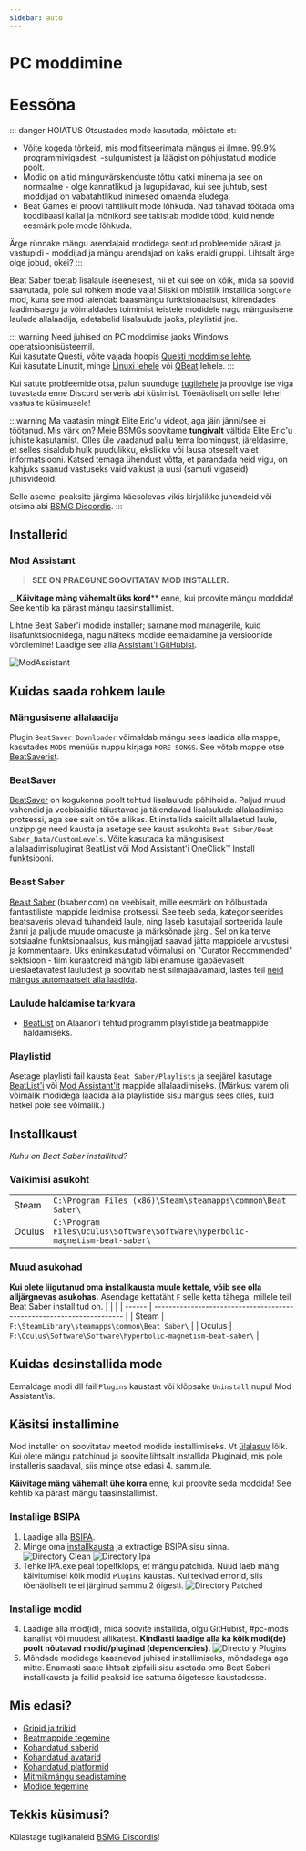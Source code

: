 ```yaml
---
sidebar: auto
---
```


# PC moddimine
# Eessõna

::: danger HOIATUS Otsustades mode kasutada, mõistate et:
- Võite kogeda tõrkeid, mis modifitseerimata mängus ei ilmne. 99.9% programmivigadest, -sulgumistest ja läägist on põhjustatud modide poolt.
- Modid on altid mänguvärskenduste tõttu katki minema ja see on normaalne - olge kannatlikud ja lugupidavad, kui see juhtub, sest moddijad on vabatahtlikud inimesed omaenda eludega.
- Beat Games ei proovi tahtlikult mode lõhkuda. Nad tahavad töötada oma koodibaasi kallal ja mõnikord see takistab modide tööd, kuid nende eesmärk pole mode lõhkuda.

Ärge rünnake mängu arendajaid modidega seotud probleemide pärast ja vastupidi - moddijad ja mängu arendajad on kaks eraldi gruppi. Lihtsalt ärge olge jobud, okei? :::

Beat Saber toetab lisalaule iseenesest, nii et kui see on kõik, mida sa soovid saavutada, pole sul rohkem mode vaja! Siiski on mõistlik installida `SongCore` mod, kuna see mod laiendab baasmängu funktsionaalsust, kiirendades laadimisaegu ja võimaldades toimimist teistele modidele nagu mängusisene laulude allalaadija, edetabelid lisalaulude jaoks, playlistid jne.

::: warning Need juhised on PC moddimise jaoks Windows operatsioonisüsteemil.  
Kui kasutate Questi, võite vajada hoopis [Questi moddimise lehte](/et/quest-modding.md).  
Kui kasutate Linuxit, minge [Linuxi lehele](/et/modding/linux.md) või [QBeat](https://github.com/geefr/beatsaber-linux-goodies/blob/master/README.md) lehele. :::

Kui satute probleemide otsa, palun suunduge [tugilehele](./support) ja proovige ise viga tuvastada enne Discord serveris abi küsimist. Tõenäoliselt on sellel lehel vastus te küsimusele!

:::warning Ma vaatasin mingit Elite Eric'u videot, aga jäin jänni/see ei töötanud. Mis värk on? Meie BSMGs soovitame **tungivalt** vältida Elite Eric'u juhiste kasutamist. Olles üle vaadanud palju tema loomingust, järeldasime, et selles sisaldub hulk puudulikku, ekslikku või lausa otseselt valet informatsiooni. Katsed temaga ühendust võtta, et parandada neid vigu, on kahjuks saanud vastuseks vaid vaikust ja uusi (samuti vigaseid) juhisvideoid.

Selle asemel peaksite järgima käesolevas vikis kirjalikke juhendeid või otsima abi [BSMG Discordis](https://discord.gg/beatsabermods). :::

## Installerid
### Mod Assistant
> **SEE ON PRAEGUNE SOOVITATAV MOD INSTALLER.**

__**Käivitage mäng vähemalt üks kord**** enne, kui proovite mängu moddida! See kehtib ka pärast mängu taasinstallimist.

Lihtne Beat Saber'i modide installer; sarnane mod managerile, kuid lisafunktsioonidega, nagu näiteks modide eemaldamine ja versioonide võrdlemine! Laadige see alla [Assistant'i GitHubist](https://github.com/Assistant/ModAssistant/releases/latest).

![ModAssistant](~@images/beginners-guide/modassistant.png)

## Kuidas saada rohkem laule
### Mängusisene allalaadija
Plugin `BeatSaver Downloader` võimaldab mängu sees laadida alla mappe, kasutades `MODS` menüüs nuppu kirjaga `MORE SONGS`. See võtab mappe otse [BeatSaverist](https://beatsaver.com).

### BeatSaver
[BeatSaver](https://beatsaver.com) on kogukonna poolt tehtud lisalaulude põhihoidla. Paljud muud vahendid ja veebisaidid täiustavad ja täiendavad lisalaulude allalaadimise protsessi, aga see sait on tõe allikas. Et installida saidilt allalaetud laule, unzippige need kausta ja asetage see kaust asukohta `Beat Saber/Beat Saber_Data/CustomLevels`.  Võite kasutada ka mängusisest allalaadimispluginat BeatList või Mod Assistant'i OneClick™ Install funktsiooni.

### Beast Saber
[Beast Saber](https://www.bsaber.com) (bsaber.com) on veebisait, mille eesmärk on hõlbustada fantastiliste mappide leidmise protsessi. See teeb seda, kategoriseerides beatsaveris olevaid tuhandeid laule, ning laseb kasutajail sorteerida laule žanri ja paljude muude omaduste ja märksõnade järgi. Sel on ka terve sotsiaalne funktsionaalsus, kus mängijad saavad jätta mappidele arvustusi ja kommentaare. Üks enimkasutatud võimalusi on "Curator Recommended" sektsioon - tiim kuraatoreid mängib läbi enamuse igapäevaselt üleslaetavatest lauludest ja soovitab neist silmajäävamaid, lastes teil [neid mängus automaatselt alla laadida](https://bsaber.com/beatsync/).

### Laulude haldamise tarkvara
* [BeatList](https://github.com/Alaanor/beatlist) on Alaanor'i tehtud programm playlistide ja beatmappide haldamiseks.

### Playlistid
Asetage playlisti fail kausta `Beat Saber/Playlists` ja seejärel kasutage [BeatList'i](https://github.com/Alaanor/beatlist) või [Mod Assistant'it](https://github.com/Assistant/ModAssistant) mappide allalaadimiseks. (Märkus: varem oli võimalik modidega laadida alla playlistide sisu mängus sees olles, kuid hetkel pole see võimalik.)

## Installkaust
_Kuhu on Beat Saber installitud?_

### Vaikimisi asukoht
|        |                                                                                      |
| ------ | ------------------------------------------------------------------------------------ |
| Steam  | `C:\Program Files (x86)\Steam\steamapps\common\Beat Saber\`                  |
| Oculus | `C:\Program Files\Oculus\Software\Software\hyperbolic-magnetism-beat-saber\` |

### Muud asukohad
**Kui olete liigutanud oma installkausta muule kettale, võib see olla alljärgnevas asukohas.** Asendage kettatäht `F` selle ketta tähega, millele teil Beat Saber installitud on.
|        |                                                                       |
| ------ | --------------------------------------------------------------------- |
| Steam  | `F:\SteamLibrary\steamapps\common\Beat Saber\`                 |
| Oculus | `F:\Oculus\Software\Software\hyperbolic-magnetism-beat-saber\` |

## Kuidas desinstallida mode
Eemaldage modi dll fail `Plugins` kaustast või klõpsake `Uninstall` nupul Mod Assistant'is.

## Käsitsi installimine
Mod installer on soovitatav meetod modide installimiseks. Vt [ülalasuv](#installers) lõik. Kui olete mängu patchinud ja soovite lihtsalt installida Pluginaid, mis pole installeris saadaval, siis minge otse edasi 4. sammule.

**Käivitage mäng vähemalt ühe korra** enne, kui proovite seda moddida! See kehtib ka pärast mängu taasinstallimist.
### Installige BSIPA
1. Laadige alla [BSIPA](https://github.com/bsmg/BeatSaber-IPA-Reloaded/releases).
2. Minge oma [installkausta](#install-folder) ja extractige BSIPA sisu sinna. ![Directory Clean](~@images/beginners-guide/directory-clean.png "Directory Clean") ![Directory Ipa](~@images/beginners-guide/directory-ipa.png "Directory Ipa")
3. Tehke IPA.exe peal topeltklõps, et mängu patchida. Nüüd laeb mäng käivitumisel kõik modid `Plugins` kaustas. Kui tekivad errorid, siis tõenäoliselt te ei järginud sammu 2 õigesti. ![Directory Patched](~@images/beginners-guide/directory-patched.png "Directory Patched")

### Installige modid
4. Laadige alla mod(id), mida soovite installida, olgu GitHubist, #pc-mods kanalist või muudest allikatest. **Kindlasti laadige alla ka kõik modi(de) poolt nõutavad modid/pluginad (dependencies).** ![Directory Plugins](~@images/beginners-guide/directory-plugins.png "Directory Plugins")
5. Mõndade modidega kaasnevad juhised installimiseks, mõndadega aga mitte. Enamasti saate lihtsalt zipfaili sisu asetada oma Beat Saberi installkausta ja failid peaksid ise sattuma õigetesse kaustadesse.


## Mis edasi?
* [Gripid ja trikid](./grips-and-tricks.md)
* [Beatmappide tegemine](/mapping/)
* [Kohandatud saberid](/models/custom-sabers.md)
* [Kohandatud avatarid](/models/custom-avatars.md)
* [Kohandatud platformid](/models/custom-platforms.md)
* [Mitmikmängu seadistamine](https://bs.assistant.moe/Multiplayer/)
* [Modide tegemine](/modding/)

## Tekkis küsimusi?
Külastage tugikanaleid [BSMG Discordis](https://discord.gg/beatsabermods)!
